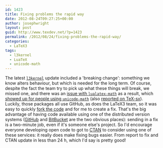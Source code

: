 ```yaml
---
id: 1423
title: Fixing problems the rapid way
date: 2012-08-24T09:27:25+00:00
author: josephwright
layout: post
guid: http://www.texdev.net/?p=1423
permalink: /2012/08/24/fixing-problems-the-rapid-way/
categories:
  - LaTeX3
tags:
  - l3kernel
  - LuaTeX
  - unicode-math
---
```

The latest [`l3kernel`](https://ctan.org/pkg/l3kernel) update included a 'breaking change': something we know alters behaviour, but which is needed for the long term. Of course, despite the fact the team try to pick up what these things will break, we missed one, and there was an [issue with `lualatex-math`](https://github.com/phst/lualatex-math/issues/4) as a result, which [showed up for people using `unicode-math`](https://github.com/wspr/unicode-math/issues/246) (also [reported on TeX-sx](https://tex.stackexchange.com/a/68552/73)). Luckily, those packages all use GitHub, as does the LaTeX3 team, so it was easy to quickly [fork the code](https://github.com/josephwright/lualatex-math) and for me to create a fix. That's the big advantage of having code available using one of the distributed version systems ([GitHub](http://www.github.com) and [BitBucket](https://bitbucket.org) are the two obvious places): sending in a fix is a two-minute job, even if it's someone else's project. So I'd encourage everyone developing open code to got to [CTAN](https://www.ctan.org) to consider using one of these services: it really does make fixing bugs easier. From report to fix and CTAN update in less than 24 h, which I'd say is pretty good!
